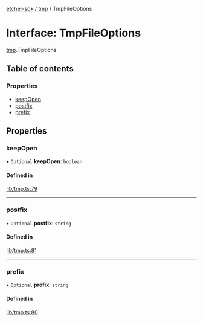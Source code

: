 [etcher-sdk](../README.md) / [tmp](../modules/tmp.md) / TmpFileOptions

# Interface: TmpFileOptions

[tmp](../modules/tmp.md).TmpFileOptions

## Table of contents

### Properties

- [keepOpen](tmp.TmpFileOptions.md#keepopen)
- [postfix](tmp.TmpFileOptions.md#postfix)
- [prefix](tmp.TmpFileOptions.md#prefix)

## Properties

### keepOpen

• `Optional` **keepOpen**: `boolean`

#### Defined in

[lib/tmp.ts:79](https://github.com/balena-io-modules/etcher-sdk/blob/2636458/lib/tmp.ts#L79)

___

### postfix

• `Optional` **postfix**: `string`

#### Defined in

[lib/tmp.ts:81](https://github.com/balena-io-modules/etcher-sdk/blob/2636458/lib/tmp.ts#L81)

___

### prefix

• `Optional` **prefix**: `string`

#### Defined in

[lib/tmp.ts:80](https://github.com/balena-io-modules/etcher-sdk/blob/2636458/lib/tmp.ts#L80)
